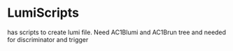 LumiScripts
===========

has scripts to create lumi file. Need AC1Blumi and AC1Brun tree and needed for discriminator and trigger
